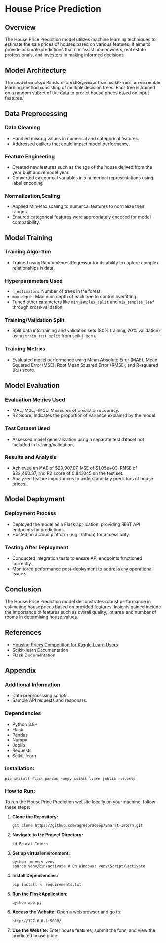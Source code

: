 # House Price Prediction

## Overview

The House Price Prediction model utilizes machine learning techniques to estimate the sale prices of houses based on various features. It aims to provide accurate predictions that can assist homeowners, real estate professionals, and investors in making informed decisions.

## Model Architecture

The model employs RandomForestRegressor from scikit-learn, an ensemble learning method consisting of multiple decision trees. Each tree is trained on a random subset of the data to predict house prices based on input features.

## Data Preprocessing

### Data Cleaning

- Handled missing values in numerical and categorical features.
- Addressed outliers that could impact model performance.

### Feature Engineering

- Created new features such as the age of the house derived from the year built and remodel year.
- Converted categorical variables into numerical representations using label encoding.

### Normalization/Scaling

- Applied Min-Max scaling to numerical features to normalize their ranges.
- Ensured categorical features were appropriately encoded for model compatibility.

## Model Training

### Training Algorithm

- Trained using RandomForestRegressor for its ability to capture complex relationships in data.

### Hyperparameters Used

- `n_estimators`: Number of trees in the forest.
- `max_depth`: Maximum depth of each tree to control overfitting.
- Tuned other parameters like `min_samples_split` and `min_samples_leaf` through cross-validation.

### Training/Validation Split

- Split data into training and validation sets (80% training, 20% validation) using `train_test_split` from scikit-learn.

### Training Metrics

- Evaluated model performance using Mean Absolute Error (MAE), Mean Squared Error (MSE), Root Mean Squared Error (RMSE), and R-squared (R2) score.

## Model Evaluation

### Evaluation Metrics Used

- MAE, MSE, RMSE: Measures of prediction accuracy.
- R2 Score: Indicates the proportion of variance explained by the model.

### Test Dataset Used

- Assessed model generalization using a separate test dataset not included in training/validation.

### Results and Analysis

- Achieved an MAE of $20,907.07, MSE of $1.05e+09, RMSE of $32,460.37, and R2 score of 0.843045 on the test set.
- Analyzed feature importances to understand key predictors of house prices.

## Model Deployment

### Deployment Process

- Deployed the model as a Flask application, providing REST API endpoints for predictions.
- Hosted on a cloud platform (e.g., Github) for accessibility.

### Testing After Deployment

- Conducted integration tests to ensure API endpoints functioned correctly.
- Monitored performance post-deployment to address any operational issues.

## Conclusion

The House Price Prediction model demonstrates robust performance in estimating house prices based on provided features. Insights gained include the importance of features such as overall quality, lot area, and number of rooms in determining house values.

## References

- [Housing Prices Competition for Kaggle Learn Users](https://www.kaggle.com/competitions/home-data-for-ml-course/data)
- Scikit-learn Documentation
- Flask Documentation

## Appendix

### Additional Information
- Data preprocessing scripts.
- Sample API requests and responses.

### Dependencies
- Python 3.8+
- Flask
- Pandas
- Numpy
- Joblib
- Requests
- Scikit-learn

### Installation:
```
pip install flask pandas numpy scikit-learn joblib requests
```
### How to Run:

To run the House Price Prediction website locally on your machine, follow these steps:

1. **Clone the Repository:**
   ```
   git clone https://github.com/agneepradeep/Bharat-Intern.git
   ```
   
2. **Navigate to the Project Directory:**
   ```
   cd Bharat-Intern
   ```

3. **Set up virtual environment:**
   ```
   python -m venv venv
   source venv/bin/activate # On Windows: venv\Scripts\activate
   ```
4. **Install Dependencies:**
   ```
   pip install -r requirements.txt
   ```

5. **Run the Flask Application:**
   ```
   python app.py
   ```

6. **Access the Website:**
   Open a web browser and go to:
   ```
   http://127.0.0.1:5000/
   ```

7. **Use the Website:**
   Enter house features, submit the form, and view the predicted house price.
